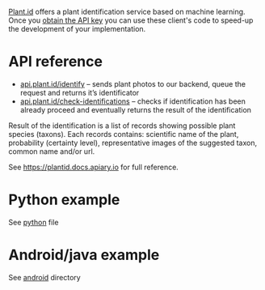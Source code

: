 [Plant.id](https://Plant.id) offers a plant identification service based on machine learning. Once you [obtain the API key](https://web.plant.id/plant-identification-api/) you can use these client's code to speed-up the development of your implementation. 

# API reference
 * [api.plant.id/identify](https://plantid.docs.apiary.io/#reference/0/identification/identify-plant) – sends plant photos to our backend, queue the request and returns it’s identificator
 * [api.plant.id/check-identifications](https://plantid.docs.apiary.io/#reference/0/check/check-identifications) – checks if identification has been already proceed and eventually returns the result of the identification
 
Result of the identification is a list of records showing possible plant species (taxons). Each records contains: scientific name of the plant, probability (certainty level), representative images of the suggested taxon, common name and/or url.
 
See https://plantid.docs.apiary.io for full reference.

# Python example

See [python](https://github.com/Plant-id/plant-id-examples/blob/master/python/plant_id_client.py) file

# Android/java example

See [android](https://github.com/Plant-id/plant-id-examples/tree/master/android) directory
